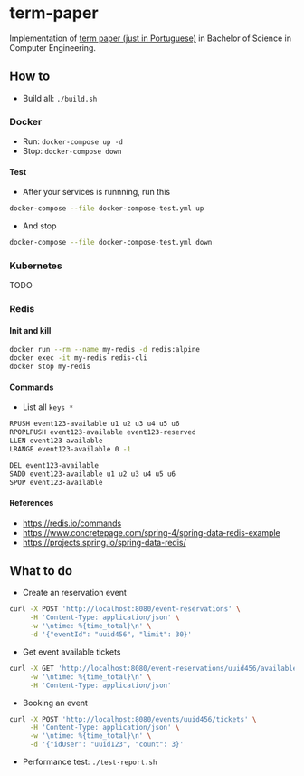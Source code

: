 # term-paper

Implementation of [term paper (just in Portuguese)](https://github.com/andreformento/tcc-engenharia/) in Bachelor of Science in Computer Engineering.

## How to

- Build all: `./build.sh`

### Docker

- Run: `docker-compose up -d`
- Stop: `docker-compose down`

#### Test

- After your services is runnning, run this

```bash
docker-compose --file docker-compose-test.yml up
```

- And stop

```bash
docker-compose --file docker-compose-test.yml down
```

### Kubernetes

TODO

### Redis

#### Init and kill

```bash
docker run --rm --name my-redis -d redis:alpine
docker exec -it my-redis redis-cli
docker stop my-redis
```

#### Commands

- List all `keys *`

```bash
RPUSH event123-available u1 u2 u3 u4 u5 u6
RPOPLPUSH event123-available event123-reserved
LLEN event123-available
LRANGE event123-available 0 -1

DEL event123-available
SADD event123-available u1 u2 u3 u4 u5 u6
SPOP event123-available
```

#### References

- https://redis.io/commands
- https://www.concretepage.com/spring-4/spring-data-redis-example
- https://projects.spring.io/spring-data-redis/

## What to do

- Create an reservation event

```bash
curl -X POST 'http://localhost:8080/event-reservations' \
     -H 'Content-Type: application/json' \
     -w '\ntime: %{time_total}\n' \
     -d '{"eventId": "uuid456", "limit": 30}'
```

- Get event available tickets

```bash
curl -X GET 'http://localhost:8080/event-reservations/uuid456/available-tickets' \
     -w '\ntime: %{time_total}\n' \
     -H 'Content-Type: application/json'
```

- Booking an event

```bash
curl -X POST 'http://localhost:8080/events/uuid456/tickets' \
     -H 'Content-Type: application/json' \
     -w '\ntime: %{time_total}\n' \
     -d '{"idUser": "uuid123", "count": 3}'
```

- Performance test: `./test-report.sh`
